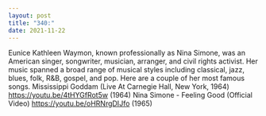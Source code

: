 ```yaml
---
layout: post
title: "340:"
date: 2021-11-22
---
```


Eunice Kathleen Waymon, known professionally as Nina Simone, was an American singer, songwriter, musician, arranger, and civil rights activist. Her music spanned a broad range of musical styles including classical, jazz, blues, folk, R&B, gospel, and pop. Here are a couple of her most famous songs.
 Mississippi Goddam (Live At Carnegie Hall, New York, 1964)
https://youtu.be/4tHYGfRot5w (1964)
 Nina Simone - Feeling Good (Official Video)
https://youtu.be/oHRNrgDIJfo (1965)
